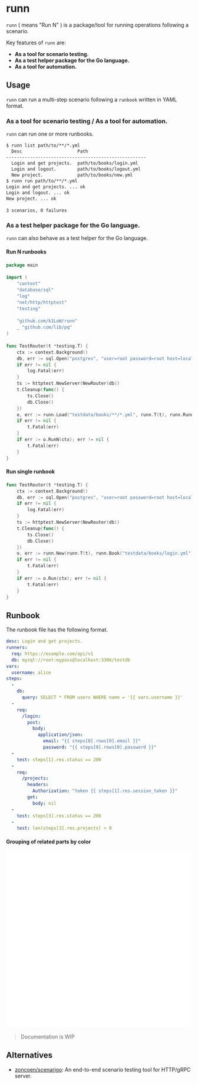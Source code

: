 # runn

`runn` ( means "Run N" ) is a package/tool for running operations following a scenario.

Key features of `runn` are:

- **As a tool for scenario testing.**
- **As a test helper package for the Go language.**
- **As a tool for automation.**

## Usage

`runn` can run a multi-step scenario following a `runbook` written in YAML format.

### As a tool for scenario testing / As a tool for automation.

`runn` can run one or more runbooks.

``` console
$ runn list path/to/**/*.yml
  Desc                     Path
-----------------------------------------------------
  Login and get projects.  path/to/books/login.yml
  Login and logout.        path/to/books/logout.yml
  New project.             path/to/books/new.yml
$ runn run path/to/**/*.yml
Login and get projects. ... ok
Login and logout. ... ok
New project. ... ok

3 scenarios, 0 failures
```

### As a test helper package for the Go language.

`runn` can also behave as a test helper for the Go language.

#### Run N runbooks

``` go
package main

import (
	"context"
	"database/sql"
	"log"
	"net/http/httptest"
	"testing"

	"github.com/k1LoW/runn"
	_ "github.com/lib/pq"
)

func TestRouter(t *testing.T) {
	ctx := context.Background()
	db, err := sql.Open("postgres", "user=root password=root host=localhost dbname=test sslmode=disable")
	if err != nil {
		log.Fatal(err)
	}
	ts := httptest.NewServer(NewRouter(db))
	t.Cleanup(func() {
		ts.Close()
		db.Close()
	})
	o, err := runn.Load("testdata/books/**/*.yml", runn.T(t), runn.Runner("req", ts.URL), runn.DBRunner("db", db))
	if err != nil {
		t.Fatal(err)
	}
	if err := o.RunN(ctx); err != nil {
		t.Fatal(err)
	}
}
```

#### Run single runbook

``` go
func TestRouter(t *testing.T) {
	ctx := context.Background()
	db, err := sql.Open("postgres", "user=root password=root host=localhost dbname=test sslmode=disable")
	if err != nil {
		log.Fatal(err)
	}
	ts := httptest.NewServer(NewRouter(db))
	t.Cleanup(func() {
		ts.Close()
		db.Close()
	})
	o, err := runn.New(runn.T(t), runn.Book("testdata/books/login.yml"), runn.Runner("req", ts.URL), runn.DBRunner("db", db))
	if err != nil {
		t.Fatal(err)
	}
	if err := o.Run(ctx); err != nil {
		t.Fatal(err)
	}
}
```


## Runbook

The runbook file has the following format.

``` yaml
desc: Login and get projects.
runners:
  req: https://example.com/api/v1
  db: mysql://root:mypass@localhost:3306/testdb
vars:
  username: alice
steps:
  -
    db:
      query: SELECT * FROM users WHERE name = '{{ vars.username }}'
  -
    req:
      /login:
        post:
          body:
            application/json:
              email: "{{ steps[0].rows[0].email }}"
              password: "{{ steps[0].rows[0].password }}"
  -
    test: steps[1].res.status == 200
  -
    req:
      /projects:
        headers:
          Authorization: "token {{ steps[1].res.session_token }}"
        get:
          body: nil
  -
    test: steps[3].res.status == 200
  -
    test: len(steps[3].res.projects) > 0
```

#### Grouping of related parts by color

![color](docs/runbook.svg)

> Documentation is WIP

## Alternatives

- [zoncoen/scenarigo](https://github.com/zoncoen/scenarigo): An end-to-end scenario testing tool for HTTP/gRPC server.
